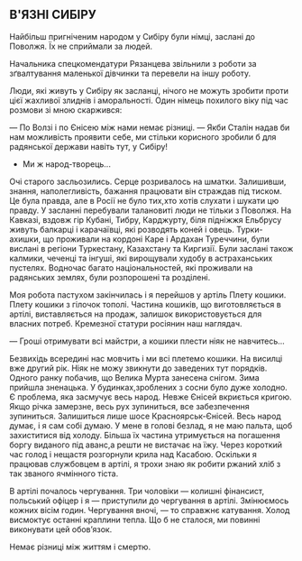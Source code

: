 ## В'ЯЗНІ СИБІРУ

Найбільш пригніченим народом у Сибіру були німці, заслані до Поволжя.
Їх не сприймали за людей.

Начальника спецкомендатури Рязанцева звільнили з роботи за зґвалтування маленької дівчинки та перевели на іншу роботу.

Люди, які живуть у Сибіру як засланці, нічого не можуть зробити проти цієї жахливої злиднів і аморальності.
Один німець похилого віку під час розмови зі мною скаржився:

— По Волзі і по Єнісею між нами немає різниці.
— Якби Сталін надав би нам можливість проявити себе, ми стільки корисного зробили б для радянської держави навіть тут, у Сибіру!
- Ми ж народ-творець...


Очі старого засльозились.
Серце розривалось на шматки.
Залишивши, знання, наполегливість, бажання працювати він страждав під тиском.
Це була правда, але в Росії не було тих,хто хотів слухати і шукати цю правду.
У засланні перебували талановиті люди не тільки з Поволжя.
На Кавказі, вздовж гір Кубані, Тибру, Карджурту, біля підніжжя Ельбрусу живуть балкарці і карачаївці, які розводять коней і овець.
Турки-ахишки, що проживали на кордоні Каре і Ардахан Туреччини, були вислані в регіони Туркестану, Казахстану та Киргизії.
Були заслані також калмики, чеченці та інгуші, які вирощували худобу в астраханських пустелях.
Водночас багато національностей, які проживали на радянських землях, були розпорошені та розділені.

Моя робота пастухом закінчилась і я перейшов у артіль
Плету кошики.
Плету кошики з гілочок тополі.
Частина кошиків, що виготовляється в артілі, виставляється на продаж, залишок використовується для власних потреб.
Кремезної статури росіянин наш наглядач.


— Гроші отримувати всі майстри, а кошики плести ніяк не навчитесь...

Безвихідь всередині нас мовчить і ми всі плетемо кошики.
На висилці вже другий рік.
Ніяк не можу звикнути до заведених тут порядків.
Одного ранку побачив, що Велика Мурта занесена снігом.
Зима прийшла зненацька.
У будинках,зроблених з сосни було дуже холодно.
Є проблема, яка засмучує весь народ.
Невже Єнісей вкриється кригою.
Якщо річка замерзне, весь рух зупиниться, все забезпечення зупиниться.
Залишиться лише шосе Красноярськ-Єнісей.
Весь народ думає, і я сам собі думаю.
У мене в голові безлад, я не маю пальта, щоб захиститися від холоду.
Більша їх частина утримується на погашення боргу виданого під аванс,а решти не вистачає на їжу.
Через короткий час голод і нещастя розгорнули крила над Касабою.
Оскільки я працював службовцем в артілі, я трохи знаю як робити ржаний хліб з так званого ячмінного тіста.

В артілі почалось чергування.
Три чоловіки — колишні фінансист, польський офіцер і я — приступили до чергування в артілі.
Змінюємось кожних вісім годин.
Чергування вночі, — то справжнє катування.
Холод висмоктує останні краплини тепла.
Що б не сталося, ми повинні виконувати цей обов’язок.

Немає різниці між життям і смертю.
